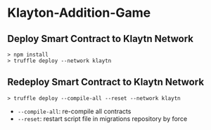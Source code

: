 # Klayton-Addition-Game

## Deploy Smart Contract to Klaytn Network
  
```
> npm install
> truffle deploy --network klaytn
```
  
## Redeploy Smart Contract to Klaytn Network
  
```
> truffle deploy --compile-all --reset --network klaytn
```
- `--compile-all`: re-compile all contracts
- `--reset`: restart script file in migrations repository by force
